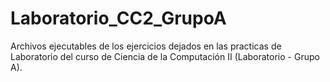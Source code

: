 # Laboratorio_CC2_GrupoA
Archivos ejecutables de los ejercicios dejados en las practicas de Laboratorio del curso de Ciencia de la Computación II (Laboratorio - Grupo A).
